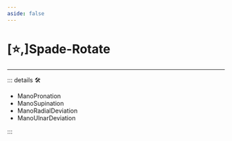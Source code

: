 ```yaml
---
aside: false
---
```

# [⭐,]<labor>Spade</labor>-Rotate

---

<!-- =================================================== -->
<!-- =================================================== -->
<!-- =================================================== -->
<!-- =================================================== -->
<!-- =================================================== -->
::: details 🛠

- ManoPronation
- ManoSupination
- ManoRadialDeviation
- ManoUlnarDeviation

:::
